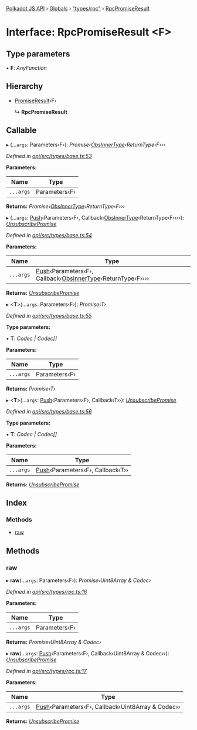 [Polkadot JS API](../README.md) › [Globals](../globals.md) › ["types/rpc"](../modules/_types_rpc_.md) › [RpcPromiseResult](_types_rpc_.rpcpromiseresult.md)

# Interface: RpcPromiseResult <**F**>

## Type parameters

▪ **F**: *AnyFunction*

## Hierarchy

* [PromiseResult](_types_base_.promiseresult.md)‹F›

  ↳ **RpcPromiseResult**

## Callable

▸ (...`args`: Parameters‹F›): *Promise‹[ObsInnerType](../modules/_types_base_.md#obsinnertype)‹ReturnType‹F›››*

*Defined in [api/src/types/base.ts:53](https://github.com/polkadot-js/api/blob/50b8db2263/packages/api/src/types/base.ts#L53)*

**Parameters:**

Name | Type |
------ | ------ |
`...args` | Parameters‹F› |

**Returns:** *Promise‹[ObsInnerType](../modules/_types_base_.md#obsinnertype)‹ReturnType‹F›››*

▸ (...`args`: [Push](../modules/_types_base_.md#push)‹Parameters‹F›, Callback‹[ObsInnerType](../modules/_types_base_.md#obsinnertype)‹ReturnType‹F››››): *[UnsubscribePromise](../modules/_types_base_.md#unsubscribepromise)*

*Defined in [api/src/types/base.ts:54](https://github.com/polkadot-js/api/blob/50b8db2263/packages/api/src/types/base.ts#L54)*

**Parameters:**

Name | Type |
------ | ------ |
`...args` | [Push](../modules/_types_base_.md#push)‹Parameters‹F›, Callback‹[ObsInnerType](../modules/_types_base_.md#obsinnertype)‹ReturnType‹F›››› |

**Returns:** *[UnsubscribePromise](../modules/_types_base_.md#unsubscribepromise)*

▸ <**T**>(...`args`: Parameters‹F›): *Promise‹T›*

*Defined in [api/src/types/base.ts:55](https://github.com/polkadot-js/api/blob/50b8db2263/packages/api/src/types/base.ts#L55)*

**Type parameters:**

▪ **T**: *Codec | Codec[]*

**Parameters:**

Name | Type |
------ | ------ |
`...args` | Parameters‹F› |

**Returns:** *Promise‹T›*

▸ <**T**>(...`args`: [Push](../modules/_types_base_.md#push)‹Parameters‹F›, Callback‹T››): *[UnsubscribePromise](../modules/_types_base_.md#unsubscribepromise)*

*Defined in [api/src/types/base.ts:56](https://github.com/polkadot-js/api/blob/50b8db2263/packages/api/src/types/base.ts#L56)*

**Type parameters:**

▪ **T**: *Codec | Codec[]*

**Parameters:**

Name | Type |
------ | ------ |
`...args` | [Push](../modules/_types_base_.md#push)‹Parameters‹F›, Callback‹T›› |

**Returns:** *[UnsubscribePromise](../modules/_types_base_.md#unsubscribepromise)*

## Index

### Methods

* [raw](_types_rpc_.rpcpromiseresult.md#raw)

## Methods

###  raw

▸ **raw**(...`args`: Parameters‹F›): *Promise‹Uint8Array & Codec›*

*Defined in [api/src/types/rpc.ts:16](https://github.com/polkadot-js/api/blob/50b8db2263/packages/api/src/types/rpc.ts#L16)*

**Parameters:**

Name | Type |
------ | ------ |
`...args` | Parameters‹F› |

**Returns:** *Promise‹Uint8Array & Codec›*

▸ **raw**(...`args`: [Push](../modules/_types_base_.md#push)‹Parameters‹F›, Callback‹Uint8Array & Codec››): *[UnsubscribePromise](../modules/_types_base_.md#unsubscribepromise)*

*Defined in [api/src/types/rpc.ts:17](https://github.com/polkadot-js/api/blob/50b8db2263/packages/api/src/types/rpc.ts#L17)*

**Parameters:**

Name | Type |
------ | ------ |
`...args` | [Push](../modules/_types_base_.md#push)‹Parameters‹F›, Callback‹Uint8Array & Codec›› |

**Returns:** *[UnsubscribePromise](../modules/_types_base_.md#unsubscribepromise)*
